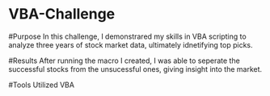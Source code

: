 # VBA-Challenge
#Purpose 
In this challenge, I demonstrared my skills in VBA scripting to analyze three years of stock market data, ultimately idnetifying top picks. 

#Results 
After running the macro I created, I was able to seperate the successful stocks from the unsucessful ones, giving insight into the market. 

#Tools Utilized 
VBA
